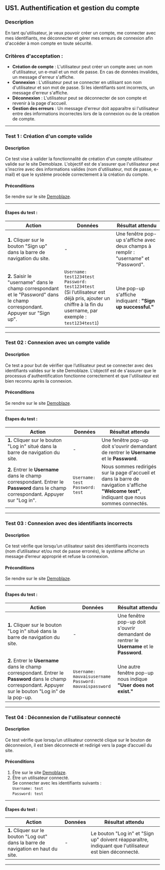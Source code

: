 ## US1. Authentification et gestion du compte

### Description
En tant qu'utilisateur, je veux pouvoir créer un compte, me connecter avec mes identifiants, me déconnecter et gérer mes erreurs de connexion afin d'accéder à mon compte en toute sécurité.

### Critères d'acceptation :
- **Création de compte** : L'utilisateur peut créer un compte avec un nom d'utilisateur, un e-mail et un mot de passe. En cas de données invalides, un message d'erreur s'affiche.
- **Connexion** : L'utilisateur peut se connecter en utilisant son nom d'utilisateur et son mot de passe. Si les identifiants sont incorrects, un message d'erreur s'affiche.
- **Déconnexion** : L'utilisateur peut se déconnecter de son compte et revenir à la page d'accueil.
- **Gestion des erreurs** : Un message d'erreur doit apparaître si l'utilisateur entre des informations incorrectes lors de la connexion ou de la création de compte.

---

### Test 1 : Création d'un compte valide

#### Description
Ce test vise à valider la fonctionnalité de création d'un compte utilisateur valide sur le site Demoblaze. L'objectif est de s'assurer que l'utilisateur peut s'inscrire avec des informations valides (nom d'utilisateur, mot de passe, e-mail) et que le système procède correctement à la création du compte.

#### Préconditions
Se rendre sur le site [Demoblaze](https://www.demoblaze.com).

---

#### Étapes du test :
| **Action** | **Données** | **Résultat attendu** |
|------------|-------------|----------------------|
| **1.** Cliquer sur le bouton "Sign up" dans la barre de navigation du site. | - | Une fenêtre pop-up s'affiche avec deux champs à remplir : "username" et "Password". |
| **2.** Saisir le "username" dans le champ correspondant et le "Password" dans le champ correspondant. Appuyer sur "Sign up". | `Username: test1234test` <br> `Password: test1234test` <br> (Si l’utilisateur est déjà pris, ajouter un chiffre à la fin du username, par exemple : `test1234test1`) | Une pop-up s'affiche indiquant : **"Sign up successful."** |

---

### Test 02 : Connexion avec un compte valide

#### Description
Ce test a pour but de vérifier que l’utilisateur peut se connecter avec des identifiants valides sur le site Demoblaze. L'objectif est de s'assurer que le processus d'authentification fonctionne correctement et que l'utilisateur est bien reconnu après la connexion.

#### Préconditions
Se rendre sur le site [Demoblaze](https://www.demoblaze.com).

---

#### Étapes du test :
| **Action** | **Données** | **Résultat attendu** |
|------------|-------------|----------------------|
| **1.** Cliquer sur le bouton "Log in" situé dans la barre de navigation du site. | - | Une fenêtre pop-up doit s'ouvrir demandant de rentrer le **Username** et le **Password**. |
| **2.** Entrer le **Username** dans le champ correspondant. Entrer le **Password** dans le champ correspondant. Appuyer sur "Log in". | `Username: test` <br> `Password: test` | Nous sommes redirigés sur la page d'accueil et dans la barre de navigation s'affiche **"Welcome test"**, indiquant que nous sommes connectés. |

---

### Test 03 : Connexion avec des identifiants incorrects

#### Description
Ce test vérifie que lorsqu’un utilisateur saisit des identifiants incorrects (nom d’utilisateur et/ou mot de passe erronés), le système affiche un message d’erreur approprié et refuse la connexion.

#### Préconditions
Se rendre sur le site [Demoblaze](https://www.demoblaze.com).

---

#### Étapes du test :
| **Action** | **Données** | **Résultat attendu** |
|------------|-------------|----------------------|
| **1.** Cliquer sur le bouton "Log in" situé dans la barre de navigation du site. | - | Une fenêtre pop-up doit s'ouvrir demandant de rentrer le **Username** et le **Password**. |
| **2.** Entrer le **Username** dans le champ correspondant. Entrer le **Password** dans le champ correspondant. Appuyer sur le bouton "Log in" de la pop-up. | `Username: mauvaisusername` <br> `Password: mauvaispassword` | Une autre fenêtre pop-up nous indique **"User does not exist."** |

---

### Test 04 : Déconnexion de l'utilisateur connecté

#### Description
Ce test vérifie que lorsqu’un utilisateur connecté clique sur le bouton de déconnexion, il est bien déconnecté et redirigé vers la page d’accueil du site.

#### Préconditions
1. Être sur le site [Demoblaze](https://www.demoblaze.com).
2. Être un utilisateur connecté.  
   Se connecter avec les identifiants suivants :  
   `Username: test`  
   `Password: test`

---

#### Étapes du test :
| **Action** | **Données** | **Résultat attendu** |
|------------|-------------|----------------------|
| **1.** Cliquer sur le bouton "Log out" dans la barre de navigation en haut du site. | - | Le bouton "Log in" et "Sign up" doivent réapparaître, indiquant que l'utilisateur est bien déconnecté. |

---





